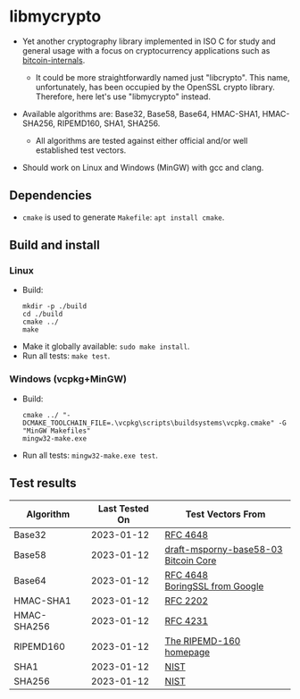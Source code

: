 # libmycrypto

* Yet another cryptography library implemented in ISO C for study and general usage with a focus
on cryptocurrency applications such as [bitcoin-internals](https://github.com/alex-lt-kong/bitcoin-internals).
  * It could be more straightforwardly named just "libcrypto". This name, unfortunately, has been occupied by
    the OpenSSL crypto library. Therefore, here let's use "libmycrypto" instead.

* Available algorithms are: Base32, Base58, Base64, HMAC-SHA1, HMAC-SHA256, RIPEMD160, SHA1, SHA256.
  * All algorithms are tested against either official and/or well established test vectors.

* Should work on Linux and Windows (MinGW) with gcc and clang.

## Dependencies

* `cmake` is used to generate `Makefile`: `apt install cmake`.

## Build and install

### Linux
* Build: 
  ```
  mkdir -p ./build
  cd ./build
  cmake ../
  make
  ```
* Make it globally available: `sudo make install`.
* Run all tests: `make test`.

### Windows (vcpkg+MinGW)

* Build:
  ```
  cmake ../ "-DCMAKE_TOOLCHAIN_FILE=.\vcpkg\scripts\buildsystems\vcpkg.cmake" -G "MinGW Makefiles"
  mingw32-make.exe
  ```
  
* Run all tests: `mingw32-make.exe test`.

## Test results

| Algorithm     | Last Tested On  | Test Vectors From|
| ------------- | -------------   | ------------- |
| Base32        | 2023-01-12      | [RFC 4648](https://datatracker.ietf.org/doc/html/rfc4648#section-10)|
| Base58        | 2023-01-12      | [draft-msporny-base58-03](https://datatracker.ietf.org/doc/html/draft-msporny-base58-03#section-5)<br />[Bitcoin Core](https://github.com/bitcoin/bitcoin/blob/master/src/test/data/base58_encode_decode.json)|
| Base64        | 2023-01-12      | [RFC 4648](https://datatracker.ietf.org/doc/html/rfc4648#section-10)<br />[BoringSSL from Google](https://boringssl.googlesource.com/boringssl/+/master/crypto/base64/base64_test.cc)
| HMAC-SHA1     | 2023-01-12      | [RFC 2202](https://datatracker.ietf.org/doc/html/rfc2202)|
| HMAC-SHA256   | 2023-01-12      | [RFC 4231](https://datatracker.ietf.org/doc/html/rfc4231)|
| RIPEMD160     | 2023-01-12      | [The RIPEMD-160 homepage](https://homes.esat.kuleuven.be/~bosselae/ripemd160.html)|
| SHA1          | 2023-01-12      | [NIST](https://csrc.nist.gov/Projects/Cryptographic-Algorithm-Validation-Program/Secure-Hashing)|
| SHA256        | 2023-01-12      | [NIST](https://csrc.nist.gov/Projects/Cryptographic-Algorithm-Validation-Program/Secure-Hashing)|
